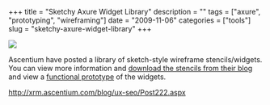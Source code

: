 +++
title = "Sketchy Axure Widget Library"
description = ""
tags = ["axure", "prototyping", "wireframing"]
date = "2009-11-06"
categories = ["tools"]
slug = "sketchy-axure-widget-library"
+++


<div class="screenshot"><img src="//konigi.com/media/tools/external/axure-sketch-stencil.jpg" /></div>
<p>Ascentium have posted a library of sketch-style wireframe stencils/widgets. You can view more information and <a href="http://xrm.ascentium.com/blog/ux-seo/Post222.aspx">download the stencils from their blog</a> and view a <a href="http://xrm.ascentium.com/blog/ux-seo/Gallery/SketchyAxureWidgetsPrototype/Sketchy_Axure_Widgets_Library_inventory_%5BAscentium.com%5D.html">functional prototype</a> of the widgets.</p>
  
<p><a href="http://xrm.ascentium.com/blog/ux-seo/Post222.aspx">http://xrm.ascentium.com/blog/ux-seo/Post222.aspx</a></p>
      
